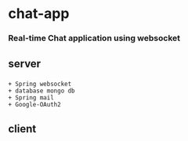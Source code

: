 # chat-app

### Real-time Chat application using websocket

## server

###  

    + Spring websocket
    + database mongo db
    + Spring mail
    + Google-OAuth2

## client
    
